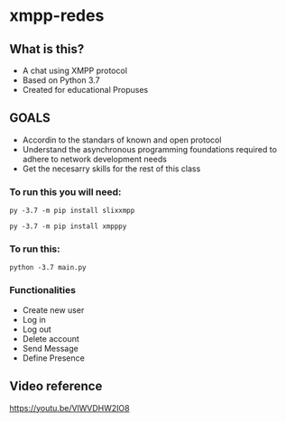 # xmpp-redes

## What is this? 
- A chat using XMPP protocol
- Based on Python 3.7
- Created for educational Propuses

## GOALS
- Accordin to the standars of known and open protocol
- Understand the asynchronous programming foundations required to adhere to network development needs
- Get the necesarry skills for the rest of this class

### To run this you will need:
```
py -3.7 -m pip install slixxmpp
```
```
py -3.7 -m pip install xmpppy
```

### To run this:
```
python -3.7 main.py
```

### Functionalities
- Create new user
- Log in
- Log out
- Delete account
- Send Message
- Define Presence

## Video reference
https://youtu.be/VlWVDHW2IO8
